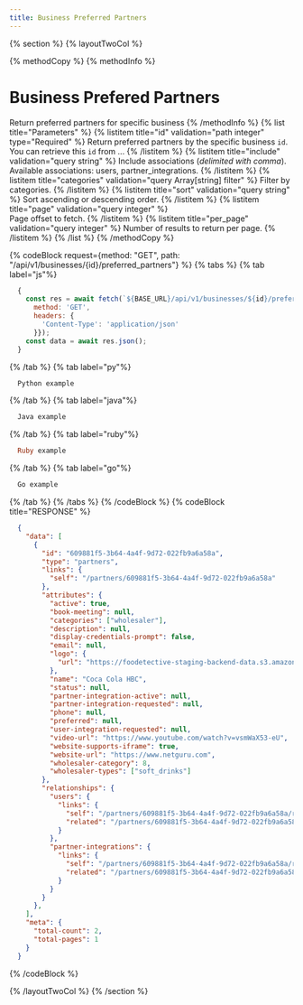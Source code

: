 ```yaml
---
title: Business Preferred Partners
---
```

{% section %}
{% layoutTwoCol %}

{% methodCopy %}
{% methodInfo %}
  # Business Prefered Partners
  Return preferred partners for specific business
{% /methodInfo %}
{% list title="Parameters" %}
  {% listitem title="id" validation="path integer" type="Required" %}
  Return preferred partners by the specific business `id`. You can retrieve this `id` from ...
  {% /listitem %}
  {% listitem title="include" validation="query string" %}
  Include associations (*delimited with comma*). Available associations: users, partner_integrations.
  {% /listitem %}
  {% listitem title="categories" validation="query Array[string] filter" %}
  Filter by categories.
  {% /listitem %}
  {% listitem title="sort" validation="query string" %}
  Sort ascending or descending order.
  {% /listitem %}
  {% listitem title="page" validation="query integer" %}	
  Page offset to fetch.
  {% /listitem %}
  {% listitem title="per_page" validation="query integer" %}
  Number of results to return per page.
  {% /listitem %}
{% /list %}
{% /methodCopy %}

{% codeBlock request={method: "GET", path: "/api/v1/businesses/{id}/preferred_partners"} %}
{% tabs %}
  {% tab label="js"%}
  ```js
    {
      const res = await fetch(`${BASE_URL}/api/v1/businesses/${id}/preferred_partners`, {
        method: 'GET',
        headers: {
          'Content-Type': 'application/json'
        }});
      const data = await res.json();
    }
  ```
  {% /tab %}
  {% tab label="py"%}
  ```py
    Python example
  ```
  {% /tab %}
  {% tab label="java"%}
  ```java
    Java example
  ```
  {% /tab %}
  {% tab label="ruby"%}
  ```ruby
    Ruby example
  ```
  {% /tab %}
  {% tab label="go"%}
  ```go
    Go example
  ```
  {% /tab %}
{% /tabs %}
{% /codeBlock %}
{% codeBlock title="RESPONSE" %}
  ```json
    {
      "data": [
        {
          "id": "609881f5-3b64-4a4f-9d72-022fb9a6a58a",
          "type": "partners",
          "links": {
            "self": "/partners/609881f5-3b64-4a4f-9d72-022fb9a6a58a"
          },
          "attributes": {
            "active": true,
            "book-meeting": null,
            "categories": ["wholesaler"],
            "description": null,
            "display-credentials-prompt": false,
            "email": null,
            "logo": {
              "url": "https://foodetective-staging-backend-data.s3.amazonaws.com/uploads/partner/logo/609881f5-3b64-4a4f-9d72-022fb9a6a58a/5b95b96a-8a99-4725-b4b8-05c06b05b143.png"
            },
            "name": "Coca Cola HBC",
            "status": null,
            "partner-integration-active": null,
            "partner-integration-requested": null,
            "phone": null,
            "preferred": null,
            "user-integration-requested": null,
            "video-url": "https://www.youtube.com/watch?v=vsmWaX53-eU",
            "website-supports-iframe": true,
            "website-url": "https://www.netguru.com",
            "wholesaler-category": 8,
            "wholesaler-types": ["soft_drinks"]
          },
          "relationships": {
            "users": {
              "links": {
                "self": "/partners/609881f5-3b64-4a4f-9d72-022fb9a6a58a/relationships/users",
                "related": "/partners/609881f5-3b64-4a4f-9d72-022fb9a6a58a/users"
              }
            },
            "partner-integrations": {
              "links": {
                "self": "/partners/609881f5-3b64-4a4f-9d72-022fb9a6a58a/relationships/partner-integrations",
                "related": "/partners/609881f5-3b64-4a4f-9d72-022fb9a6a58a/partner-integrations"
              }
            }
          }
        },
      ],
      "meta": {
        "total-count": 2,
        "total-pages": 1
      }
    }
  ```
{% /codeBlock %}  

{% /layoutTwoCol %}
{% /section %}